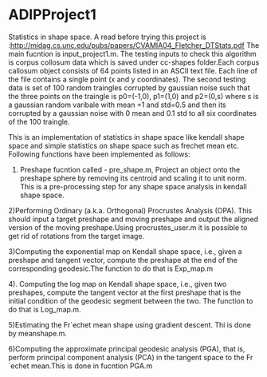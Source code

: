 # ADIPProject1
Statistics in shape space.
A read before trying this project is :http://midag.cs.unc.edu/pubs/papers/CVAMIA04_Fletcher_DTStats.pdf
The main fucntion is input_project1.m. The testing inputs to check this algorithm is corpus collosum data which is saved under cc-shapes folder.Each corpus callosum object consists of 64 points listed in an ASCII text file. Each line of
the file contains a single point (x and y coordinates). The second testing data is set of 100 random traingles corrupted by gaussian noise such that the three points on the traingle is p0=(-1,0), p1=(1,0) and p2=(0,s) where s is a gaussian random varibale with mean =1 and std=0.5 and then its corrupted by a gaussian noise with 0 mean and 0.1 std to all six coordinates of the 100 traingle.

This is an implementation of statistics in shape space like kendall shape space and simple statistics on shape space such as frechet mean etc.
Following functions have been implemented as follows:

1) Preshape fucntion called - pre_shape.m, Project an object onto the preshape sphere by removing its centroid and scaling it to unit
norm. This is a pre-processing step for any shape space analysis in kendall shape space.

2)Performing Ordinary (a.k.a. Orthogonal) Procrustes Analysis (OPA). This should input a target
preshape and moving preshape and output the aligned version of the moving preshape.Using procrustes_user.m it is possible to get rid of rotations from the target image.


3)Computing the exponential map on Kendall shape space, i.e., given a preshape and tangent
vector, compute the preshape at the end of the corresponding geodesic.The function to do that is Exp_map.m

4). Computing the log map on Kendall shape space, i.e., given two preshapes, compute the tangent
vector at the first preshape that is the initial condition of the geodesic segment between the
two. The function to do that is Log_map.m.

5)Estimating the Fr´echet mean shape using gradient descent. Thi is done by meanshape.m.

6)Computing the approximate principal geodesic analysis (PGA), that is, perform principal component
analysis (PCA) in the tangent space to the Fr´echet mean.This is done in fucntion PGA.m



